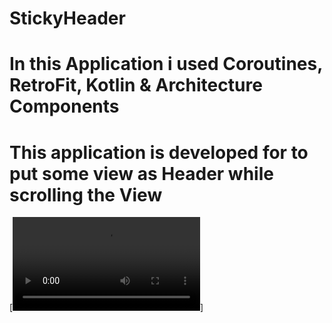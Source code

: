 # StickyHeader

# In this Application i used Coroutines, RetroFit, Kotlin & Architecture Components
# This application is developed for to put some view as Header while scrolling the View

[![Watch the video](https://github.com/moidamurali/StickyHeader/blob/main/StickyHeader.webm)]
